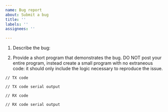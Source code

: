 ```yaml
---
name: Bug report
about: Submit a bug
title: ''
labels: ''
assignees: ''

---
```


1. Describe the bug:

2. Provide a short program that demonstrates the bug. DO NOT post your entire program, instead create a small program with no extraneous code: it should only include the logic necessary to reproduce the issue.

```
// TX code
```
```
// TX code serial output
```
```
// RX code
```
```
// RX code serial output
```
